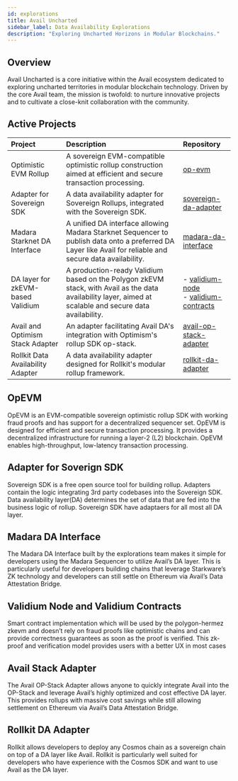 ```yaml
---
id: explorations
title: Avail Uncharted
sidebar_label: Data Availability Explorations
description: "Exploring Uncharted Horizons in Modular Blockchains."
---
```


## Overview

Avail Uncharted is a core initiative within the Avail ecosystem dedicated to exploring uncharted territories in modular blockchain technology. 
Driven by the core Avail team, the mission is twofold: to nurture innovative projects and to cultivate a close-knit collaboration with the community.

## Active Projects

| Project                                | Description                                                                                                         | Repository                                                                                                   |
|:---------------------------------------|:--------------------------------------------------------------------------------------------------------------------|:-------------------------------------------------------------------------------------------------------------|
| Optimistic EVM Rollup                   | A sovereign EVM-compatible optimistic rollup construction aimed at efficient and secure transaction processing.     | [<ins>op-evm</ins>](https://github.com/availproject/op-evm)                                                             |
| Adapter for Sovereign SDK              | A data availability adapter for Sovereign Rollups, integrated with the Sovereign SDK.                                | [<ins>sovereign-da-adapter</ins>](https://github.com/availproject/sovereign-sdk/tree/main)                              |
| Madara Starknet DA Interface           | A unified DA interface allowing Madara Starknet Sequencer to publish data onto a preferred DA Layer like Avail for reliable and secure data availability. | [<ins>madara-da-interface</ins>](https://github.com/keep-starknet-strange/madara/pull/1021)                              |
| DA layer for zkEVM-based Validium      | A production-ready Validium based on the Polygon zkEVM stack, with Avail as the data availability layer, aimed at scalable and secure data availability. | - [<ins>validium-node</ins>](https://github.com/QEDK/validium-node) <br/> - [<ins>validium-contracts</ins>](https://github.com/QEDK/validium-contracts) |
| Avail and Optimism Stack Adapter       | An adapter facilitating Avail DA's integration with Optimism's rollup SDK op-stack.                                  | [<ins>avail-op-stack-adapter</ins>](https://github.com/availproject/avail-op-stack-adapter)                              |
| Rollkit Data Availability Adapter      | A data availability adapter designed for Rollkit's modular rollup framework.                                        | [<ins>rollkit-da-adapter</ins>](https://github.com/rollkit/rollkit/pull/1168)                                            |

## OpEVM
OpEVM is an EVM-compatible sovereign optimistic rollup SDK with working fraud proofs and has support for a decentralized sequencer set. OpEVM is designed for efficient and secure transaction processing. It provides a decentralized infrastructure for running a layer-2 (L2) blockchain. OpEVM enables high-throughput, low-latency transaction processing.

## Adapter for Soverign SDK
Sovereign SDK is a free open source tool for building rollup. Adapters contain the logic integrating 3rd party codebases into the Sovereign SDK. Data availability layer(DA) determines the set of data that are fed into the business logic of rollup. Sovereign SDK have adaptaers for all most all DA layer.

## Madara DA Interface
The Madara DA Interface built by the explorations team makes it simple for developers using the Madara Sequencer to utilize Avail’s DA layer. This is particularly useful for developers building chains that leverage Starkware’s ZK technology and developers can still settle on Ethereum via Avail’s Data Attestation Bridge.

## Validium Node and Validium Contracts
Smart contract implementation which will be used by the polygon-hermez zkevm and doesn’t rely on fraud proofs like optimistic chains and can provide correctness guarantees as soon as the proof is verified. This zk-proof and verification model provides users with a better UX in most cases

## Avail Stack Adapter
The Avail OP-Stack Adapter allows anyone to quickly integrate Avail into the OP-Stack and leverage Avail’s highly optimized and cost effective DA layer. This provides rollups with massive cost savings while still allowing settlement on Ethereum via Avail’s Data Attestation Bridge.

## Rollkit DA Adapter
Rollkit allows developers to deploy any Cosmos chain as a sovereign chain on top of a DA layer like Avail. Rollkit is particularly well suited for developers who have experience with the Cosmos SDK and want to use Avail as the DA layer.

